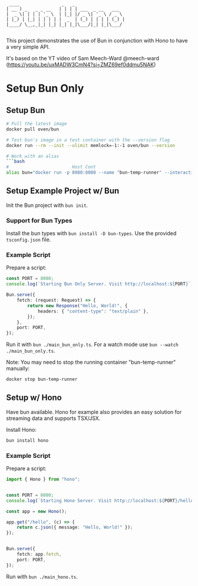 ```
 ____                _   _                   
| __ ) _   _ _ __   | | | | ___  _ __   ___  
|  _ \| | | | '_ \  | |_| |/ _ \| '_ \ / _ \ 
| |_) | |_| | | | | |  _  | (_) | | | | (_) |
|____/ \__,_|_| |_| |_| |_|\___/|_| |_|\___/ 
                                             
```

This project demonstrates the use of Bun in conjunction with Hono to have
a very simple API.

It's based on the YT video of Sam Meech-Ward @meech-ward
(https://youtu.be/uxMADW3CmN4?si=ZMZ69ef0ddmu5NAK)

# Setup Bun Only

## Setup Bun
```bash
# Pull the latest image
docker pull oven/bun

# Test bun's image in a test container with the --version flag
docker run --rm --init --ulimit memlock=-1:-1 oven/bun --version

# Work with an alias
```bash
#                        Host Cont
alias bun="docker run -p 8080:8080 --name "bun-temp-runner" --interactive --tty --rm -v $(pwd):/app -w /app oven/bun bun"
```

## Setup Example Project w/ Bun
Init the Bun project with `bun init`.


### Support for Bun Types
Install the bun types with `bun install -D bun-types`.
Use the provided `tsconfig.json` file.


### Example Script
Prepare a script:
```typescript
const PORT = 8080;
console.log(`Starting Bun Only Server. Visit http://localhost:${PORT}`);

Bun.serve({
    fetch: (request: Request) => {
        return new Response("Hello, World!", {
            headers: { "content-type": "text/plain" },
        });
    },
    port: PORT,
});
```

Run it with `bun ./main_bun_only.ts`.
For a watch mode use `bun --watch ./main_bun_only.ts`.

Note: You may need to stop the running container "bun-temp-runner" manually:
```bash
docker stop bun-temp-runner
```

## Setup w/ Hono

Have bun available.
Hono for example also provides an easy solution for streaming data and supports
TSX/JSX.


Install Hono:
```bash
bun install hono
```

### Example Script
Prepare a script:
```typescript
import { Hono } from "hono";


const PORT = 8080;
console.log(`Starting Hono Server. Visit http://localhost:${PORT}/hello`);

const app = new Hono();

app.get("/hello", (c) => {
    return c.json({ message: "Hello, World!" });
});


Bun.serve({
    fetch: app.fetch,
    port: PORT,
});

```
Run with `bun ./main_hono.ts`.



